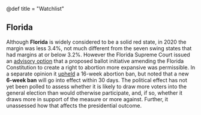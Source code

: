 @def title = "Watchlist"

## Florida

Although **Florida** is widely considered to be a solid red state, in 2020 the margin was less 3.4%, not much different from the seven swing states that had margins at or below 3.2%. However the Florida Supreme Court issued an [advisory option](https://supremecourt.flcourts.gov/content/download/2285282/opinion/Opinion_SC2023-1392.pdf) that a proposed ballot initiative amending the Florida Constitution to create a right to abortion more expansive was permissible. In a separate opinion it [upheld](https://supremecourt.flcourts.gov/content/download/2285280/opinion/Opinion_SC2022-1050%20&%20SC2022-1127.pdf) a 16-week abortion ban, but noted that a new **6-week ban** will go into effect within 30 days. The political effect has not yet been polled to assess whether it is likely to draw more voters into the general election than would otherwise participate, and, if so, whether it draws more in support of the measure or more against. Further, it unassessed how that affects the presidential outcome.

